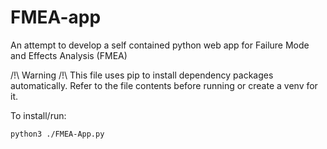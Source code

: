 # FMEA-app
An attempt to develop a self contained python web app for Failure Mode and Effects Analysis (FMEA)

/!\ Warning /!\ 
This file uses pip to install dependency packages automatically. 
Refer to the file contents before running or create a venv  for it.

To install/run:
```
python3 ./FMEA-App.py
```

